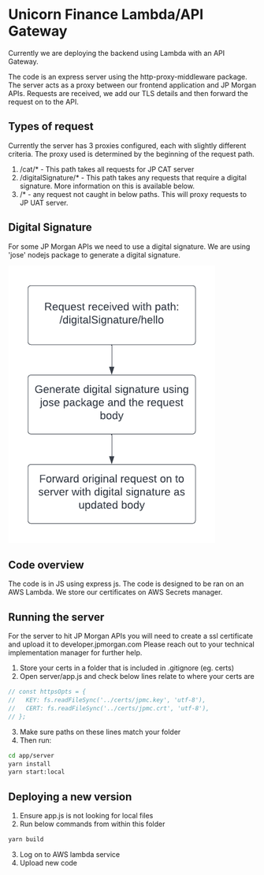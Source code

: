 # Unicorn Finance Lambda/API Gateway

Currently we are deploying the backend using Lambda with an API Gateway.

The code is an express server using the http-proxy-middleware package.
The server acts as a proxy between our frontend application and JP Morgan APIs.
Requests are received, we add our TLS details and then forward the request on to the API.

## Types of request

Currently the server has 3 proxies configured, each with slightly different criteria.
The proxy used is determined by the beginning of the request path.

1. /cat/\* - This path takes all requests for JP CAT server
2. /digitalSignature/\* - This path takes any requests that require a digital signature. More information on this is available below.
3. /\* - any request not caught in below paths. This will proxy requests to JP UAT server.

## Digital Signature

For some JP Morgan APIs we need to use a digital signature.
We are using 'jose' nodejs package to generate a digital signature.

![Screenshot of digital signature flow](digitalSignature.png "Screenshot of digital signature flow")

## Code overview

The code is in JS using express js.
The code is designed to be ran on an AWS Lambda.
We store our certificates on AWS Secrets manager.

## Running the server

For the server to hit JP Morgan APIs you will need to create a ssl certificate and upload it to developer.jpmorgan.com
Please reach out to your technical implementation manager for further help.

1. Store your certs in a folder that is included in .gitignore (eg. certs)
2. Open server/app.js and check below lines relate to where your certs are

```js
// const httpsOpts = {
//   KEY: fs.readFileSync('../certs/jpmc.key', 'utf-8'),
//   CERT: fs.readFileSync('../certs/jpmc.crt', 'utf-8'),
// };
```

3. Make sure paths on these lines match your folder
4. Then run:

```sh
cd app/server
yarn install
yarn start:local
```

## Deploying a new version

1. Ensure app.js is not looking for local files
2. Run below commands from within this folder

```bash
yarn build
```

3. Log on to AWS lambda service
4. Upload new code
